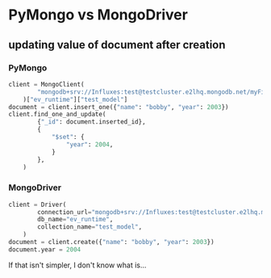 # PyMongo vs MongoDriver

## updating value of document after creation

### PyMongo

```python
client = MongoClient(
        "mongodb+srv://Influxes:test@testcluster.e2lhq.mongodb.net/myFirstDatabase?retryWrites=true&w=majority"
    )["ev_runtime"]["test_model"]
document = client.insert_one({"name": "bobby", "year": 2003})
client.find_one_and_update(
        {"_id": document.inserted_id},
        {
            "$set": {
                "year": 2004,
            }
        },
    )
```

### MongoDriver
```python
client = Driver(
        connection_url="mongodb+srv://Influxes:test@testcluster.e2lhq.mongodb.net/myFirstDatabase?retryWrites=true&w=majority",
        db_name="ev_runtime",
        collection_name="test_model",
    )
document = client.create({"name": "bobby", "year": 2003})
document.year = 2004
```

If that isn't simpler, I don't know what is...
